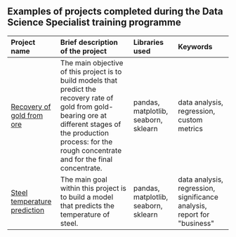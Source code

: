 ## Examples of projects completed during the Data Science Specialist training programme

| Project name      | Brief description of the project| Libraries used| Keywords|
| :-------------------- | :---------------------|:---------------------------| :---------------------------|
| [Recovery of gold from ore](https://github.com/Kapshtak/experience/tree/main/gold) | The main objective of this project is to build models that predict the recovery rate of gold from gold-bearing ore at different stages of the production process: for the rough concentrate and for the final concentrate. | pandas, matplotlib, seaborn, sklearn | data analysis, regression, custom metrics
| [Steel temperature prediction](https://github.com/Kapshtak/experience/tree/main/steel) | The main goal within this project is to build a model that predicts the temperature of steel. | pandas, matplotlib, seaborn, sklearn | data analysis, regression, significance analysis, report for "business"
